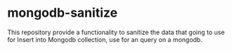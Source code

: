 # mongodb-sanitize
This repository provide a functionality to sanitize the data that going to use for Insert into Mongodb collection, use for an query on a mongodb.
